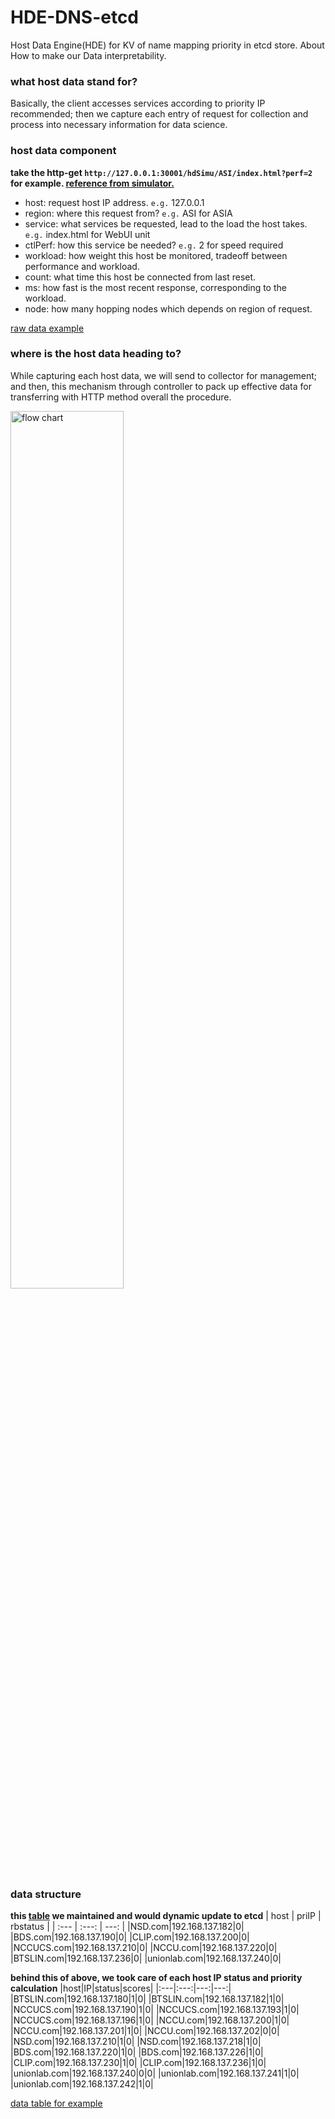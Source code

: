 # HDE-DNS-etcd
Host Data Engine(HDE) for KV of name mapping priority in etcd store.
About How to make our Data interpretability.
### what host data stand for?
Basically, the client accesses services according to priority IP recommended; then we capture each entry of request for collection and process into necessary information for data science.
### host data component
**take the http-get `http://127.0.0.1:30001/hdSimu/ASI/index.html?perf=2` for example. [reference from simulator.](../host_data_engine/simulator/client%20request.ps1)**
- host: request host IP address. `e.g.` 127.0.0.1
- region: where this request from? `e.g.` ASI for ASIA
- service: what services be requested, lead to the load the host takes. `e.g.` index.html for WebUI unit
- ctlPerf: how this service be needed? `e.g.` 2 for speed required
- workload: how weight this host be monitored, tradeoff between performance and workload.
- count: what time this host be connected from last reset.
- ms: how fast is the most recent response, corresponding to the workload.
- node: how many hopping nodes which depends on region of request.

[raw data example](../host_data_engine/data%20engine/raw_data_example.csv)
### where is the host data heading to?
While capturing each host data, we will send to collector for management; and then, this mechanism through controller to pack up effective data for transferring with HTTP method overall the procedure.

<img src="https://github.com/CWayneH/hde-dns-etcd/assets/90815681/a6033c3e-11d6-49dd-8e00-4803637d2bc4" width="60%" height="60%" alt="flow chart">

### data structure
**this [table](../host_data_engine/workflow/outcome.csv) we maintained and would dynamic update to etcd**
| host | priIP | rbstatus |
| :---         |     :---:      |          ---: |
|NSD.com|192.168.137.182|0|
|BDS.com|192.168.137.190|0|
|CLIP.com|192.168.137.200|0|
|NCCUCS.com|192.168.137.210|0|
|NCCU.com|192.168.137.220|0|
|BTSLIN.com|192.168.137.236|0|
|unionlab.com|192.168.137.240|0|

**behind this of above, we took care of each host IP status and priority calculation**
|host|IP|status|scores|
|:---|:---:|---:|---:|
|BTSLIN.com|192.168.137.180|1|0|
|BTSLIN.com|192.168.137.182|1|0|
|NCCUCS.com|192.168.137.190|1|0|
|NCCUCS.com|192.168.137.193|1|0|
|NCCUCS.com|192.168.137.196|1|0|
|NCCU.com|192.168.137.200|1|0|
|NCCU.com|192.168.137.201|1|0|
|NCCU.com|192.168.137.202|0|0|
|NSD.com|192.168.137.210|1|0|
|NSD.com|192.168.137.218|1|0|
|BDS.com|192.168.137.220|1|0|
|BDS.com|192.168.137.226|1|0|
|CLIP.com|192.168.137.230|1|0|
|CLIP.com|192.168.137.236|1|0|
|unionlab.com|192.168.137.240|0|0|
|unionlab.com|192.168.137.241|1|0|
|unionlab.com|192.168.137.242|1|0|

[data table for example](../host_data_engine/workflow/hostmap.csv)
